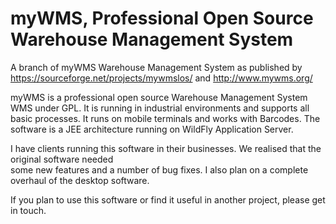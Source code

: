 # myWMS, Professional Open Source Warehouse Management System
A branch of myWMS Warehouse Management System as published by https://sourceforge.net/projects/mywmslos/ and http://www.mywms.org/

myWMS is a professional open source Warehouse Management System WMS under GPL.
It is running in industrial environments and supports all basic processes.
It runs on mobile terminals and works with Barcodes. The software is a JEE architecture running on WildFly Application Server.

I have clients running this software in their businesses.  We realised that the original software needed  
some new features and a number of bug fixes.  I also plan on a complete overhaul of the desktop software.

If you plan to use this software or find it useful in another project, please get in touch.
